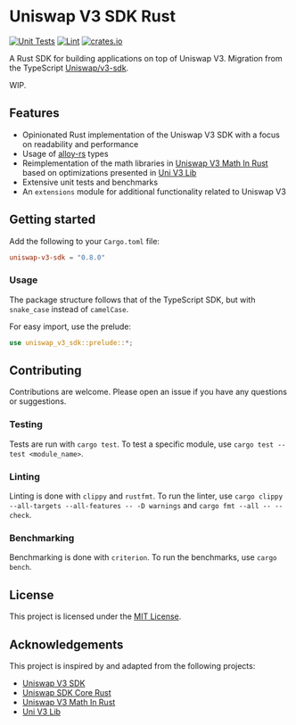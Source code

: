 # Uniswap V3 SDK Rust

[![Unit Tests](https://github.com/shuhuiluo/uniswap-v3-sdk-rs/actions/workflows/rust.yml/badge.svg)](https://github.com/shuhuiluo/uniswap-v3-sdk-rs/actions/workflows/rust.yml)
[![Lint](https://github.com/shuhuiluo/uniswap-v3-sdk-rs/actions/workflows/lint.yml/badge.svg)](https://github.com/shuhuiluo/uniswap-v3-sdk-rs/actions/workflows/lint.yml)
[![crates.io](https://img.shields.io/crates/v/uniswap-v3-sdk.svg)](https://crates.io/crates/uniswap-v3-sdk)

A Rust SDK for building applications on top of Uniswap V3. Migration from the
TypeScript [Uniswap/v3-sdk](https://github.com/Uniswap/v3-sdk).

WIP.

## Features

- Opinionated Rust implementation of the Uniswap V3 SDK with a focus on readability and performance
- Usage of [alloy-rs](https://github.com/alloy-rs) types
- Reimplementation of the math libraries in [Uniswap V3 Math In Rust](https://github.com/0xKitsune/uniswap-v3-math)
  based on optimizations presented in [Uni V3 Lib](https://github.com/Aperture-Finance/uni-v3-lib)
- Extensive unit tests and benchmarks
- An `extensions` module for additional functionality related to Uniswap V3

## Getting started

Add the following to your `Cargo.toml` file:

```toml
uniswap-v3-sdk = "0.8.0"
```

### Usage

The package structure follows that of the TypeScript SDK, but with `snake_case` instead of `camelCase`.

For easy import, use the prelude:

```rust
use uniswap_v3_sdk::prelude::*;
```

## Contributing

Contributions are welcome. Please open an issue if you have any questions or suggestions.

### Testing

Tests are run with `cargo test`. To test a specific module, use `cargo test --test <module_name>`.

### Linting

Linting is done with `clippy` and `rustfmt`. To run the linter,
use `cargo clippy --all-targets --all-features -- -D warnings` and `cargo fmt --all -- --check`.

### Benchmarking

Benchmarking is done with `criterion`. To run the benchmarks, use `cargo bench`.

## License

This project is licensed under the [MIT License](LICENSE).

## Acknowledgements

This project is inspired by and adapted from the following projects:

- [Uniswap V3 SDK](https://github.com/Uniswap/v3-sdk)
- [Uniswap SDK Core Rust](https://github.com/malik672/uniswap-sdk-core-rust)
- [Uniswap V3 Math In Rust](https://github.com/0xKitsune/uniswap-v3-math)
- [Uni V3 Lib](https://github.com/Aperture-Finance/uni-v3-lib)
